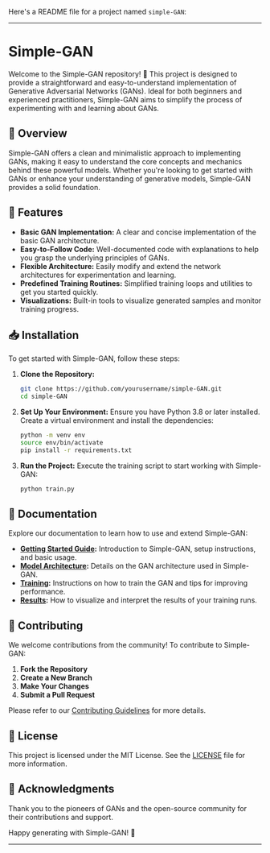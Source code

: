 Here's a README file for a project named `simple-GAN`:

---

# Simple-GAN

Welcome to the Simple-GAN repository! 🌟 This project is designed to provide a straightforward and easy-to-understand implementation of Generative Adversarial Networks (GANs). Ideal for both beginners and experienced practitioners, Simple-GAN aims to simplify the process of experimenting with and learning about GANs.

## 📜 Overview

Simple-GAN offers a clean and minimalistic approach to implementing GANs, making it easy to understand the core concepts and mechanics behind these powerful models. Whether you're looking to get started with GANs or enhance your understanding of generative models, Simple-GAN provides a solid foundation.

## 🚀 Features

- **Basic GAN Implementation:** A clear and concise implementation of the basic GAN architecture.
- **Easy-to-Follow Code:** Well-documented code with explanations to help you grasp the underlying principles of GANs.
- **Flexible Architecture:** Easily modify and extend the network architectures for experimentation and learning.
- **Predefined Training Routines:** Simplified training loops and utilities to get you started quickly.
- **Visualizations:** Built-in tools to visualize generated samples and monitor training progress.

## 📥 Installation

To get started with Simple-GAN, follow these steps:

1. **Clone the Repository:**
   ```bash
   git clone https://github.com/yourusername/simple-GAN.git
   cd simple-GAN
   ```

2. **Set Up Your Environment:**
   Ensure you have Python 3.8 or later installed. Create a virtual environment and install the dependencies:
   ```bash
   python -m venv env
   source env/bin/activate
   pip install -r requirements.txt
   ```

3. **Run the Project:**
   Execute the training script to start working with Simple-GAN:
   ```bash
   python train.py
   ```

## 📖 Documentation

Explore our documentation to learn how to use and extend Simple-GAN:

- **[Getting Started Guide](docs/getting_started.md):** Introduction to Simple-GAN, setup instructions, and basic usage.
- **[Model Architecture](docs/model_architecture.md):** Details on the GAN architecture used in Simple-GAN.
- **[Training](docs/training.md):** Instructions on how to train the GAN and tips for improving performance.
- **[Results](docs/results.md):** How to visualize and interpret the results of your training runs.

## 🤝 Contributing

We welcome contributions from the community! To contribute to Simple-GAN:

1. **Fork the Repository**
2. **Create a New Branch**
3. **Make Your Changes**
4. **Submit a Pull Request**

Please refer to our [Contributing Guidelines](CONTRIBUTING.md) for more details.

## 📝 License

This project is licensed under the MIT License. See the [LICENSE](LICENSE) file for more information.

## 🌟 Acknowledgments

Thank you to the pioneers of GANs and the open-source community for their contributions and support.



Happy generating with Simple-GAN! 🌟

---

